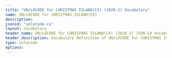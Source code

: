 ```yaml
---
title: "UN/LOCODE for CHRISTMAS ISLAND(CX) (2020-2) Vocabulary"
name: UN/LOCODE for CHRISTMAS ISLAND(CX) 
description: 
jsonid: "unlocode-cx"
layout: vocabulary
header_name: UN/LOCODE for CHRISTMAS ISLAND(CX) (2020-2) JSON-LD Vocabulary
header_description: Vocabulary Definition of UN/LOCODE for CHRISTMAS ISLAND(CX) (2020-2) semantics in HTML format. JSON-LD format is available at [unlocode-cx.jsonld](/vocabulary/unlocode-cx.jsonld)
type: unlocode
options:
---
```

